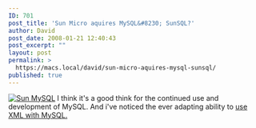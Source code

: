 ```yaml
---
ID: 701
post_title: 'Sun Micro aquires MySQL&#8230; SunSQL?'
author: David
post_date: 2008-01-21 12:40:43
post_excerpt: ""
layout: post
permalink: >
  https://macs.local/david/sun-micro-aquires-mysql-sunsql/
published: true
---
```

<a href="http://www.mysql.com/news-and-events/sun-to-acquire-mysql.html"><img src="http://davidawindham.com/images/snsql.png" alt="Sun MySQL" /></a>
I think it's a good think for the continued use and development of MySQL.
And i've noticed the ever adapting ability to <a href="http://dev.mysql.com/tech-resources/articles/xml-in-mysql5.1-6.0.html">use XML with MySQL.</a>